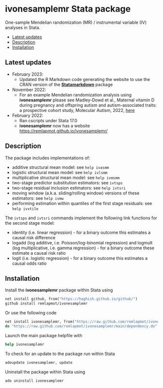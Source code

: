 # ivonesamplemr Stata package

One-sample Mendelian randomization (MR) / instrumental variable (IV) analyses in Stata.

* [Latest updates](#latest-updates)
* [Description](#description)
* [Installation](#installation)

## Latest updates

* February 2023:
  - Updated the R Markdown code generating the website to use the CRAN version of the [**Statamarkdown**](https://cran.r-project.org/package=Statamarkdown) package
* November 2022:
  - For an example Mendelian randomization analysis using **ivonesamplemr** please see Madley-Dowd et al., Maternal vitamin D during pregnancy and offspring autism and autism-associated traits: a prospective cohort study, Molecular Autism, 2022, [here](https://doi.org/10.1186/s13229-022-00523-4)
* February 2022:
  - Ran cscripts under Stata 17.0
  - **ivonesamplemr** now has a website https://remlapmot.github.io/ivonesamplemr/

## Description

The package includes implementations of:

* additive structural mean model: see `help ivasmm`
* logistic structural mean model: see `help ivlsmm`
* multiplicative structural mean model: see `help ivmsmm`
* two-stage predictor substitution estimators: see `ivtsps`
* two-stage residual inclusion estimators: see `help ivtsri`
* moving window (a.k.a. sliding/rolling window) versions of these estimators: see `help ivmw`
* performing estimation within quantiles of the first stage residuals: see `help ivxtile`

The `ivtsps` and `ivtsri` commands implement the following link functions for the second stage model: 

* identity (i.e. linear regression) - for a binary outcome this estimates a causal risk difference 
* logadd (log additive, i.e. Poisson/log-binomial regression) and logmult (log multiplicative, i.e. gamma regression) - for a binary outcome these estimate a causal risk ratio
* logit (i.e. logistic regression) - for a binary outcome this estimates a causal odds ratio

## Installation

Install the **ivonesamplemr** package within Stata using
``` stata
net install github, from("https://haghish.github.io/github/")
github install remlapmot/ivonesamplemr
```

Or use the following code
``` stata
net install ivonesamplemr, from("https://raw.github.com/remlapmot/ivonesamplemr/main/") replace
do "https://raw.github.com/remlapmot/ivonesamplemr/main/dependency.do"
```

Launch the main package helpfile with
``` stata
help ivonesamplemr
```

To check for an update to the package run within Stata
``` stata
adoupdate ivonesamplemr, update
```

Uninstall the package within Stata using
``` stata
ado uninstall ivonesamplemr
```
